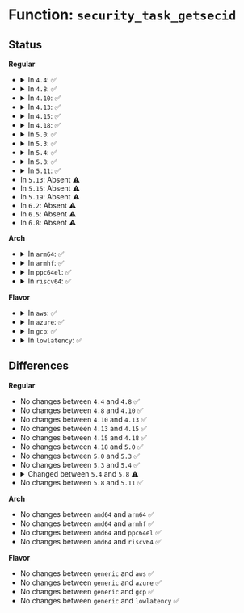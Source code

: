 # Function: <code>security_task_getsecid</code>

## Status
<b>Regular</b>
<ul>
<li>
<details>
<summary>In <code>4.4</code>: ✅</summary>

```c
void security_task_getsecid(struct task_struct *p, u32 *secid);
```

**Collision:** Unique Global

**Inline:** No

**Transformation:** False

**Instances:**

```
In security/security.c (ffffffff8133b570)
Location: security/security.c:944
Inline: False
Direct callers:
  - kernel/audit.c:audit_log_task_context
  - kernel/auditfilter.c:audit_filter_user
  - kernel/auditsc.c:audit_filter_rules
  - kernel/auditsc.c:__audit_ptrace
  - kernel/auditsc.c:__audit_signal_info
  - kernel/auditsc.c:__audit_signal_info
  - kernel/auditsc.c:__audit_signal_info
  - security/integrity/ima/ima_policy.c:ima_match_policy
  - drivers/usb/core/devio.c:usbdev_open
  - drivers/usb/core/devio.c:proc_do_submiturb
  - net/netlabel/netlabel_mgmt.c:netlbl_mgmt_removedef
  - net/netlabel/netlabel_mgmt.c:netlbl_mgmt_remove
  - net/netlabel/netlabel_unlabeled.c:netlbl_unlabel_accept
  - net/netlabel/netlabel_unlabeled.c:netlbl_unlabel_staticadddef
  - net/netlabel/netlabel_unlabeled.c:netlbl_unlabel_staticadd
  - net/netlabel/netlabel_unlabeled.c:netlbl_unlabel_staticremovedef
  - net/netlabel/netlabel_unlabeled.c:netlbl_unlabel_staticremove
  - net/netlabel/netlabel_unlabeled.c:netlbl_unlabel_defconf
  - net/netlabel/netlabel_cipso_v4.c:netlbl_cipsov4_remove
  - net/netlabel/netlabel_cipso_v4.c:netlbl_cipsov4_add
```
**Symbols:**

```
ffffffff8133b570-ffffffff8133b5b6: security_task_getsecid (STB_GLOBAL)
```
</details>
</li>
<li>
<details>
<summary>In <code>4.8</code>: ✅</summary>

```c
void security_task_getsecid(struct task_struct *p, u32 *secid);
```

**Collision:** Unique Global

**Inline:** No

**Transformation:** False

**Instances:**

```
In security/security.c (ffffffff81370af0)
Location: security/security.c:968
Inline: False
Direct callers:
  - kernel/audit.c:audit_log_task_context
  - kernel/auditfilter.c:audit_filter
  - kernel/auditsc.c:__audit_signal_info
  - kernel/auditsc.c:__audit_signal_info
  - kernel/auditsc.c:__audit_signal_info
  - kernel/auditsc.c:__audit_ptrace
  - security/integrity/ima/ima_policy.c:ima_match_policy
  - drivers/usb/core/devio.c:proc_do_submiturb
  - drivers/usb/core/devio.c:usbdev_open
  - net/netlabel/netlabel_mgmt.c:netlbl_mgmt_removedef
  - net/netlabel/netlabel_mgmt.c:netlbl_mgmt_remove
  - net/netlabel/netlabel_unlabeled.c:netlbl_unlabel_defconf
  - net/netlabel/netlabel_unlabeled.c:netlbl_unlabel_staticremovedef
  - net/netlabel/netlabel_unlabeled.c:netlbl_unlabel_staticremove
  - net/netlabel/netlabel_unlabeled.c:netlbl_unlabel_staticadddef
  - net/netlabel/netlabel_unlabeled.c:netlbl_unlabel_staticadd
  - net/netlabel/netlabel_unlabeled.c:netlbl_unlabel_accept
  - net/netlabel/netlabel_cipso_v4.c:netlbl_cipsov4_remove
  - net/netlabel/netlabel_cipso_v4.c:netlbl_cipsov4_add
  - net/netlabel/netlabel_calipso.c:netlbl_calipso_remove
  - net/netlabel/netlabel_calipso.c:netlbl_calipso_add
```
**Symbols:**

```
ffffffff81370af0-ffffffff81370b36: security_task_getsecid (STB_GLOBAL)
```
</details>
</li>
<li>
<details>
<summary>In <code>4.10</code>: ✅</summary>

```c
void security_task_getsecid(struct task_struct *p, u32 *secid);
```

**Collision:** Unique Global

**Inline:** No

**Transformation:** False

**Instances:**

```
In security/security.c (ffffffff81387420)
Location: security/security.c:989
Inline: False
Direct callers:
  - kernel/audit.c:audit_log_task_context
  - kernel/auditfilter.c:audit_filter
  - kernel/auditsc.c:__audit_signal_info
  - kernel/auditsc.c:__audit_signal_info
  - kernel/auditsc.c:__audit_signal_info
  - kernel/auditsc.c:__audit_ptrace
  - security/integrity/ima/ima_policy.c:ima_match_policy
  - drivers/usb/core/devio.c:proc_do_submiturb
  - drivers/usb/core/devio.c:usbdev_open
  - net/netlabel/netlabel_mgmt.c:netlbl_mgmt_removedef
  - net/netlabel/netlabel_mgmt.c:netlbl_mgmt_remove
  - net/netlabel/netlabel_unlabeled.c:netlbl_unlabel_defconf
  - net/netlabel/netlabel_unlabeled.c:netlbl_unlabel_staticremovedef
  - net/netlabel/netlabel_unlabeled.c:netlbl_unlabel_staticremove
  - net/netlabel/netlabel_unlabeled.c:netlbl_unlabel_staticadddef
  - net/netlabel/netlabel_unlabeled.c:netlbl_unlabel_staticadd
  - net/netlabel/netlabel_unlabeled.c:netlbl_unlabel_accept
  - net/netlabel/netlabel_cipso_v4.c:netlbl_cipsov4_remove
  - net/netlabel/netlabel_cipso_v4.c:netlbl_cipsov4_add
  - net/netlabel/netlabel_calipso.c:netlbl_calipso_remove
  - net/netlabel/netlabel_calipso.c:netlbl_calipso_add
```
**Symbols:**

```
ffffffff81387420-ffffffff81387466: security_task_getsecid (STB_GLOBAL)
```
</details>
</li>
<li>
<details>
<summary>In <code>4.13</code>: ✅</summary>

```c
void security_task_getsecid(struct task_struct *p, u32 *secid);
```

**Collision:** Unique Global

**Inline:** No

**Transformation:** False

**Instances:**

```
In security/security.c (ffffffff8139c100)
Location: security/security.c:1626
Inline: False
Direct callers:
  - kernel/audit.c:audit_log_task_context
  - kernel/auditfilter.c:audit_filter
  - kernel/auditsc.c:audit_signal_info
  - kernel/auditsc.c:audit_signal_info
  - kernel/auditsc.c:audit_signal_info
  - kernel/auditsc.c:__audit_ptrace
  - security/integrity/ima/ima_policy.c:ima_match_policy
  - drivers/usb/core/devio.c:proc_do_submiturb
  - drivers/usb/core/devio.c:usbdev_open
  - net/netlabel/netlabel_mgmt.c:netlbl_mgmt_removedef
  - net/netlabel/netlabel_mgmt.c:netlbl_mgmt_adddef
  - net/netlabel/netlabel_mgmt.c:netlbl_mgmt_remove
  - net/netlabel/netlabel_mgmt.c:netlbl_mgmt_add
  - net/netlabel/netlabel_unlabeled.c:netlbl_unlabel_defconf
  - net/netlabel/netlabel_unlabeled.c:netlbl_unlabel_staticremovedef
  - net/netlabel/netlabel_unlabeled.c:netlbl_unlabel_staticremove
  - net/netlabel/netlabel_unlabeled.c:netlbl_unlabel_staticadddef
  - net/netlabel/netlabel_unlabeled.c:netlbl_unlabel_staticadd
  - net/netlabel/netlabel_unlabeled.c:netlbl_unlabel_accept
  - net/netlabel/netlabel_cipso_v4.c:netlbl_cipsov4_remove
  - net/netlabel/netlabel_cipso_v4.c:netlbl_cipsov4_add
  - net/netlabel/netlabel_calipso.c:netlbl_calipso_remove
```
**Symbols:**

```
ffffffff8139c100-ffffffff8139c146: security_task_getsecid (STB_GLOBAL)
```
</details>
</li>
<li>
<details>
<summary>In <code>4.15</code>: ✅</summary>

```c
void security_task_getsecid(struct task_struct *p, u32 *secid);
```

**Collision:** Unique Global

**Inline:** No

**Transformation:** False

**Instances:**

```
In security/security.c (ffffffff813c1830)
Location: security/security.c:1588
Inline: False
Direct callers:
  - kernel/audit.c:audit_log_task_context
  - kernel/auditfilter.c:audit_filter
  - kernel/auditsc.c:audit_signal_info
  - kernel/auditsc.c:audit_signal_info
  - kernel/auditsc.c:audit_signal_info
  - kernel/auditsc.c:__audit_ptrace
  - security/integrity/ima/ima_policy.c:ima_match_policy
  - drivers/usb/core/devio.c:proc_do_submiturb
  - drivers/usb/core/devio.c:usbdev_open
  - net/netlabel/netlabel_mgmt.c:netlbl_mgmt_removedef
  - net/netlabel/netlabel_mgmt.c:netlbl_mgmt_adddef
  - net/netlabel/netlabel_mgmt.c:netlbl_mgmt_remove
  - net/netlabel/netlabel_mgmt.c:netlbl_mgmt_add
  - net/netlabel/netlabel_unlabeled.c:netlbl_unlabel_defconf
  - net/netlabel/netlabel_unlabeled.c:netlbl_unlabel_staticremovedef
  - net/netlabel/netlabel_unlabeled.c:netlbl_unlabel_staticremove
  - net/netlabel/netlabel_unlabeled.c:netlbl_unlabel_staticadddef
  - net/netlabel/netlabel_unlabeled.c:netlbl_unlabel_staticadd
  - net/netlabel/netlabel_unlabeled.c:netlbl_unlabel_accept
  - net/netlabel/netlabel_cipso_v4.c:netlbl_cipsov4_remove
  - net/netlabel/netlabel_cipso_v4.c:netlbl_cipsov4_add
  - net/netlabel/netlabel_calipso.c:netlbl_calipso_remove
```
**Symbols:**

```
ffffffff813c1830-ffffffff813c187c: security_task_getsecid (STB_GLOBAL)
```
</details>
</li>
<li>
<details>
<summary>In <code>4.18</code>: ✅</summary>

```c
void security_task_getsecid(struct task_struct *p, u32 *secid);
```

**Collision:** Unique Global

**Inline:** No

**Transformation:** False

**Instances:**

```
In security/security.c (ffffffff813f2dc0)
Location: security/security.c:1092
Inline: False
Direct callers:
  - kernel/audit.c:audit_log_task_context
  - kernel/auditfilter.c:audit_filter
  - kernel/auditsc.c:audit_signal_info
  - kernel/auditsc.c:audit_signal_info
  - kernel/auditsc.c:audit_signal_info
  - kernel/auditsc.c:__audit_ptrace
  - security/integrity/ima/ima_main.c:ima_post_read_file
  - security/integrity/ima/ima_main.c:ima_file_check
  - security/integrity/ima/ima_main.c:ima_bprm_check
  - security/integrity/ima/ima_main.c:ima_file_mmap
  - net/netlabel/netlabel_mgmt.c:netlbl_mgmt_removedef
  - net/netlabel/netlabel_mgmt.c:netlbl_mgmt_adddef
  - net/netlabel/netlabel_mgmt.c:netlbl_mgmt_remove
  - net/netlabel/netlabel_mgmt.c:netlbl_mgmt_add
  - net/netlabel/netlabel_unlabeled.c:netlbl_unlabel_defconf
  - net/netlabel/netlabel_unlabeled.c:netlbl_unlabel_staticremovedef
  - net/netlabel/netlabel_unlabeled.c:netlbl_unlabel_staticremove
  - net/netlabel/netlabel_unlabeled.c:netlbl_unlabel_staticadddef
  - net/netlabel/netlabel_unlabeled.c:netlbl_unlabel_staticadd
  - net/netlabel/netlabel_unlabeled.c:netlbl_unlabel_accept
  - net/netlabel/netlabel_cipso_v4.c:netlbl_cipsov4_remove
  - net/netlabel/netlabel_cipso_v4.c:netlbl_cipsov4_add
  - net/netlabel/netlabel_calipso.c:netlbl_calipso_remove
```
**Symbols:**

```
ffffffff813f2dc0-ffffffff813f2e04: security_task_getsecid (STB_GLOBAL)
```
</details>
</li>
<li>
<details>
<summary>In <code>5.0</code>: ✅</summary>

```c
void security_task_getsecid(struct task_struct *p, u32 *secid);
```

**Collision:** Unique Global

**Inline:** No

**Transformation:** False

**Instances:**

```
In security/security.c (ffffffff8140e260)
Location: security/security.c:1700
Inline: False
Direct callers:
  - kernel/audit.c:audit_log_task_context
  - kernel/auditfilter.c:audit_filter
  - kernel/auditsc.c:audit_signal_info
  - kernel/auditsc.c:audit_signal_info
  - kernel/auditsc.c:audit_signal_info
  - kernel/auditsc.c:__audit_ptrace
  - security/integrity/ima/ima_main.c:ima_post_read_file
  - security/integrity/ima/ima_main.c:ima_file_check
  - security/integrity/ima/ima_main.c:ima_bprm_check
  - security/integrity/ima/ima_main.c:ima_file_mmap
  - net/netlabel/netlabel_mgmt.c:netlbl_mgmt_removedef
  - net/netlabel/netlabel_mgmt.c:netlbl_mgmt_adddef
  - net/netlabel/netlabel_mgmt.c:netlbl_mgmt_remove
  - net/netlabel/netlabel_mgmt.c:netlbl_mgmt_add
  - net/netlabel/netlabel_unlabeled.c:netlbl_unlabel_defconf
  - net/netlabel/netlabel_unlabeled.c:netlbl_unlabel_staticremovedef
  - net/netlabel/netlabel_unlabeled.c:netlbl_unlabel_staticremove
  - net/netlabel/netlabel_unlabeled.c:netlbl_unlabel_staticadddef
  - net/netlabel/netlabel_unlabeled.c:netlbl_unlabel_staticadd
  - net/netlabel/netlabel_unlabeled.c:netlbl_unlabel_accept
  - net/netlabel/netlabel_cipso_v4.c:netlbl_cipsov4_remove
  - net/netlabel/netlabel_cipso_v4.c:netlbl_cipsov4_add
  - net/netlabel/netlabel_calipso.c:netlbl_calipso_remove
```
**Symbols:**

```
ffffffff8140e260-ffffffff8140e2a4: security_task_getsecid (STB_GLOBAL)
```
</details>
</li>
<li>
<details>
<summary>In <code>5.3</code>: ✅</summary>

```c
void security_task_getsecid(struct task_struct *p, u32 *secid);
```

**Collision:** Unique Global

**Inline:** No

**Transformation:** False

**Instances:**

```
In security/security.c (ffffffff8143ae10)
Location: security/security.c:1719
Inline: False
Direct callers:
  - kernel/audit.c:audit_signal_info
  - kernel/audit.c:audit_log_task_context
  - kernel/auditfilter.c:audit_filter
  - kernel/auditsc.c:audit_signal_info_syscall
  - kernel/auditsc.c:audit_signal_info_syscall
  - kernel/auditsc.c:__audit_ptrace
  - security/integrity/ima/ima_main.c:ima_kexec_cmdline
  - security/integrity/ima/ima_main.c:ima_post_read_file
  - security/integrity/ima/ima_main.c:ima_file_check
  - security/integrity/ima/ima_main.c:ima_bprm_check
  - security/integrity/ima/ima_main.c:ima_file_mmap
  - net/netlabel/netlabel_mgmt.c:netlbl_mgmt_removedef
  - net/netlabel/netlabel_mgmt.c:netlbl_mgmt_adddef
  - net/netlabel/netlabel_mgmt.c:netlbl_mgmt_remove
  - net/netlabel/netlabel_mgmt.c:netlbl_mgmt_add
  - net/netlabel/netlabel_unlabeled.c:netlbl_unlabel_defconf
  - net/netlabel/netlabel_unlabeled.c:netlbl_unlabel_staticremovedef
  - net/netlabel/netlabel_unlabeled.c:netlbl_unlabel_staticremove
  - net/netlabel/netlabel_unlabeled.c:netlbl_unlabel_staticadddef
  - net/netlabel/netlabel_unlabeled.c:netlbl_unlabel_staticadd
  - net/netlabel/netlabel_unlabeled.c:netlbl_unlabel_accept
  - net/netlabel/netlabel_cipso_v4.c:netlbl_cipsov4_remove
  - net/netlabel/netlabel_cipso_v4.c:netlbl_cipsov4_add
  - net/netlabel/netlabel_calipso.c:netlbl_calipso_remove
```
**Symbols:**

```
ffffffff8143ae10-ffffffff8143ae56: security_task_getsecid (STB_GLOBAL)
```
</details>
</li>
<li>
<details>
<summary>In <code>5.4</code>: ✅</summary>

```c
void security_task_getsecid(struct task_struct *p, u32 *secid);
```

**Collision:** Unique Global

**Inline:** No

**Transformation:** False

**Instances:**

```
In security/security.c (ffffffff81454c00)
Location: security/security.c:1758
Inline: False
Direct callers:
  - kernel/audit.c:audit_signal_info
  - kernel/audit.c:audit_log_task_context
  - kernel/auditfilter.c:audit_filter
  - kernel/auditsc.c:audit_signal_info_syscall
  - kernel/auditsc.c:audit_signal_info_syscall
  - kernel/auditsc.c:__audit_ptrace
  - security/integrity/ima/ima_main.c:process_buffer_measurement
  - security/integrity/ima/ima_main.c:ima_post_read_file
  - security/integrity/ima/ima_main.c:ima_file_check
  - security/integrity/ima/ima_main.c:ima_bprm_check
  - security/integrity/ima/ima_main.c:ima_file_mmap
  - net/netlabel/netlabel_mgmt.c:netlbl_mgmt_removedef
  - net/netlabel/netlabel_mgmt.c:netlbl_mgmt_adddef
  - net/netlabel/netlabel_mgmt.c:netlbl_mgmt_remove
  - net/netlabel/netlabel_mgmt.c:netlbl_mgmt_add
  - net/netlabel/netlabel_unlabeled.c:netlbl_unlabel_defconf
  - net/netlabel/netlabel_unlabeled.c:netlbl_unlabel_staticremovedef
  - net/netlabel/netlabel_unlabeled.c:netlbl_unlabel_staticremove
  - net/netlabel/netlabel_unlabeled.c:netlbl_unlabel_staticadddef
  - net/netlabel/netlabel_unlabeled.c:netlbl_unlabel_staticadd
  - net/netlabel/netlabel_unlabeled.c:netlbl_unlabel_accept
  - net/netlabel/netlabel_cipso_v4.c:netlbl_cipsov4_remove
  - net/netlabel/netlabel_cipso_v4.c:netlbl_cipsov4_add
  - net/netlabel/netlabel_calipso.c:netlbl_calipso_remove
```
**Symbols:**

```
ffffffff81454c00-ffffffff81454c44: security_task_getsecid (STB_GLOBAL)
```
</details>
</li>
<li>
<details>
<summary>In <code>5.8</code>: ✅</summary>

```c
void security_task_getsecid(struct task_struct *p, struct lsmblob *blob);
```

**Collision:** Unique Global

**Inline:** No

**Transformation:** False

**Instances:**

```
In security/security.c (ffffffff814a85c0)
Location: security/security.c:1948
Inline: False
Direct callers:
  - kernel/audit.c:audit_signal_info
  - kernel/auditfilter.c:audit_filter
  - kernel/auditsc.c:audit_signal_info_syscall
  - kernel/auditsc.c:audit_signal_info_syscall
  - kernel/auditsc.c:__audit_ptrace
  - kernel/auditsc.c:audit_log_lsm
  - security/integrity/ima/ima_main.c:process_buffer_measurement
  - security/integrity/ima/ima_main.c:ima_post_read_file
  - security/integrity/ima/ima_main.c:ima_file_check
  - security/integrity/ima/ima_main.c:ima_bprm_check
  - security/integrity/ima/ima_main.c:ima_file_mprotect
  - security/integrity/ima/ima_main.c:ima_file_mmap
  - security/integrity/ima/ima_appraise.c:ima_inode_post_setattr
  - net/netlabel/netlabel_mgmt.c:netlbl_mgmt_removedef
  - net/netlabel/netlabel_mgmt.c:netlbl_mgmt_adddef
  - net/netlabel/netlabel_mgmt.c:netlbl_mgmt_remove
  - net/netlabel/netlabel_mgmt.c:netlbl_mgmt_add
  - net/netlabel/netlabel_unlabeled.c:netlbl_unlabel_defconf
  - net/netlabel/netlabel_unlabeled.c:netlbl_unlabel_staticremovedef
  - net/netlabel/netlabel_unlabeled.c:netlbl_unlabel_staticremove
  - net/netlabel/netlabel_unlabeled.c:netlbl_unlabel_staticadddef
  - net/netlabel/netlabel_unlabeled.c:netlbl_unlabel_staticadd
  - net/netlabel/netlabel_unlabeled.c:netlbl_unlabel_accept
  - net/netlabel/netlabel_cipso_v4.c:netlbl_cipsov4_remove
  - net/netlabel/netlabel_cipso_v4.c:netlbl_cipsov4_add
  - net/netlabel/netlabel_calipso.c:netlbl_calipso_remove
```
**Symbols:**

```
ffffffff814a85c0-ffffffff814a862d: security_task_getsecid (STB_GLOBAL)
```
</details>
</li>
<li>
<details>
<summary>In <code>5.11</code>: ✅</summary>

```c
void security_task_getsecid(struct task_struct *p, struct lsmblob *blob);
```

**Collision:** Unique Global

**Inline:** No

**Transformation:** False

**Instances:**

```
In security/security.c (ffffffff814c5b50)
Location: security/security.c:1965
Inline: False
Direct callers:
  - kernel/audit.c:audit_signal_info
  - kernel/auditfilter.c:audit_filter
  - kernel/auditsc.c:audit_signal_info_syscall
  - kernel/auditsc.c:audit_signal_info_syscall
  - kernel/auditsc.c:__audit_ptrace
  - kernel/auditsc.c:audit_log_lsm
  - security/integrity/ima/ima_main.c:process_buffer_measurement
  - security/integrity/ima/ima_main.c:ima_post_read_file
  - security/integrity/ima/ima_main.c:ima_read_file
  - security/integrity/ima/ima_main.c:ima_file_check
  - security/integrity/ima/ima_main.c:ima_bprm_check
  - security/integrity/ima/ima_main.c:ima_file_mprotect
  - security/integrity/ima/ima_main.c:ima_file_mmap
  - security/integrity/ima/ima_appraise.c:ima_inode_post_setattr
  - net/netlabel/netlabel_mgmt.c:netlbl_mgmt_removedef
  - net/netlabel/netlabel_mgmt.c:netlbl_mgmt_adddef
  - net/netlabel/netlabel_mgmt.c:netlbl_mgmt_remove
  - net/netlabel/netlabel_mgmt.c:netlbl_mgmt_add
  - net/netlabel/netlabel_unlabeled.c:netlbl_unlabel_defconf
  - net/netlabel/netlabel_unlabeled.c:netlbl_unlabel_staticremovedef
  - net/netlabel/netlabel_unlabeled.c:netlbl_unlabel_staticremove
  - net/netlabel/netlabel_unlabeled.c:netlbl_unlabel_staticadddef
  - net/netlabel/netlabel_unlabeled.c:netlbl_unlabel_staticadd
  - net/netlabel/netlabel_unlabeled.c:netlbl_unlabel_accept
  - net/netlabel/netlabel_cipso_v4.c:netlbl_cipsov4_remove
  - net/netlabel/netlabel_cipso_v4.c:netlbl_cipsov4_add
  - net/netlabel/netlabel_calipso.c:netlbl_calipso_remove
```
**Symbols:**

```
ffffffff814c5b50-ffffffff814c5bbe: security_task_getsecid (STB_GLOBAL)
```
</details>
</li>
<li>
In <code>5.13</code>: Absent ⚠️
</li>
<li>
In <code>5.15</code>: Absent ⚠️
</li>
<li>
In <code>5.19</code>: Absent ⚠️
</li>
<li>
In <code>6.2</code>: Absent ⚠️
</li>
<li>
In <code>6.5</code>: Absent ⚠️
</li>
<li>
In <code>6.8</code>: Absent ⚠️
</li>
</ul>
<b>Arch</b>
<ul>
<li>
<details>
<summary>In <code>arm64</code>: ✅</summary>

```c
void security_task_getsecid(struct task_struct *p, u32 *secid);
```

**Collision:** Unique Global

**Inline:** No

**Transformation:** False

**Instances:**

```
In security/security.c (ffff80001053fe38)
Location: security/security.c:1758
Inline: False
Direct callers:
  - kernel/audit.c:audit_signal_info
  - kernel/audit.c:audit_log_task_context
  - kernel/auditfilter.c:audit_filter
  - kernel/auditsc.c:audit_signal_info_syscall
  - kernel/auditsc.c:audit_signal_info_syscall
  - kernel/auditsc.c:__audit_ptrace
  - security/integrity/ima/ima_main.c:process_buffer_measurement
  - security/integrity/ima/ima_main.c:ima_post_read_file
  - security/integrity/ima/ima_main.c:ima_file_check
  - security/integrity/ima/ima_main.c:ima_bprm_check
  - security/integrity/ima/ima_main.c:ima_file_mmap
  - net/netlabel/netlabel_mgmt.c:netlbl_mgmt_removedef
  - net/netlabel/netlabel_mgmt.c:netlbl_mgmt_adddef
  - net/netlabel/netlabel_mgmt.c:netlbl_mgmt_remove
  - net/netlabel/netlabel_mgmt.c:netlbl_mgmt_add
  - net/netlabel/netlabel_unlabeled.c:netlbl_unlabel_defconf
  - net/netlabel/netlabel_unlabeled.c:netlbl_unlabel_staticremovedef
  - net/netlabel/netlabel_unlabeled.c:netlbl_unlabel_staticremove
  - net/netlabel/netlabel_unlabeled.c:netlbl_unlabel_staticadddef
  - net/netlabel/netlabel_unlabeled.c:netlbl_unlabel_staticadd
  - net/netlabel/netlabel_unlabeled.c:netlbl_unlabel_accept
  - net/netlabel/netlabel_cipso_v4.c:netlbl_cipsov4_remove
  - net/netlabel/netlabel_cipso_v4.c:netlbl_cipsov4_add
  - net/netlabel/netlabel_calipso.c:netlbl_calipso_remove
```
**Symbols:**

```
ffff80001053fe38-ffff80001053fe90: security_task_getsecid (STB_GLOBAL)
```
</details>
</li>
<li>
<details>
<summary>In <code>armhf</code>: ✅</summary>

```c
void security_task_getsecid(struct task_struct *p, u32 *secid);
```

**Collision:** Unique Global

**Inline:** No

**Transformation:** False

**Instances:**

```
In security/security.c (c06f5ef8)
Location: security/security.c:1758
Inline: False
Direct callers:
  - kernel/audit.c:audit_signal_info
  - kernel/audit.c:audit_log_task_context
  - kernel/auditfilter.c:audit_filter
  - kernel/auditsc.c:audit_signal_info_syscall
  - kernel/auditsc.c:audit_signal_info_syscall
  - kernel/auditsc.c:__audit_ptrace
  - security/integrity/ima/ima_main.c:process_buffer_measurement
  - security/integrity/ima/ima_main.c:ima_post_read_file
  - security/integrity/ima/ima_main.c:ima_file_check
  - security/integrity/ima/ima_main.c:ima_bprm_check
  - security/integrity/ima/ima_main.c:ima_file_mmap
  - net/netlabel/netlabel_mgmt.c:netlbl_mgmt_removedef
  - net/netlabel/netlabel_mgmt.c:netlbl_mgmt_adddef
  - net/netlabel/netlabel_mgmt.c:netlbl_mgmt_remove
  - net/netlabel/netlabel_mgmt.c:netlbl_mgmt_add
  - net/netlabel/netlabel_unlabeled.c:netlbl_unlabel_defconf
  - net/netlabel/netlabel_unlabeled.c:netlbl_unlabel_staticremovedef
  - net/netlabel/netlabel_unlabeled.c:netlbl_unlabel_staticremove
  - net/netlabel/netlabel_unlabeled.c:netlbl_unlabel_staticadddef
  - net/netlabel/netlabel_unlabeled.c:netlbl_unlabel_staticadd
  - net/netlabel/netlabel_unlabeled.c:netlbl_unlabel_accept
  - net/netlabel/netlabel_calipso.c:netlbl_calipso_remove
```
**Symbols:**

```
c06f5ef8-c06f5f50: security_task_getsecid (STB_GLOBAL)
```
</details>
</li>
<li>
<details>
<summary>In <code>ppc64el</code>: ✅</summary>

```c
void security_task_getsecid(struct task_struct *p, u32 *secid);
```

**Collision:** Unique Global

**Inline:** No

**Transformation:** False

**Instances:**

```
In security/security.c (c0000000006912b0)
Location: security/security.c:1758
Inline: False
Direct callers:
  - kernel/audit.c:audit_signal_info
  - kernel/audit.c:audit_log_task_context
  - kernel/auditfilter.c:audit_filter
  - kernel/auditsc.c:audit_signal_info_syscall
  - kernel/auditsc.c:audit_signal_info_syscall
  - kernel/auditsc.c:__audit_ptrace
  - security/integrity/ima/ima_main.c:process_buffer_measurement
  - security/integrity/ima/ima_main.c:ima_post_read_file
  - security/integrity/ima/ima_main.c:ima_file_check
  - security/integrity/ima/ima_main.c:ima_bprm_check
  - security/integrity/ima/ima_main.c:ima_file_mmap
  - net/netlabel/netlabel_mgmt.c:netlbl_mgmt_removedef
  - net/netlabel/netlabel_mgmt.c:netlbl_mgmt_adddef
  - net/netlabel/netlabel_mgmt.c:netlbl_mgmt_remove
  - net/netlabel/netlabel_mgmt.c:netlbl_mgmt_add
  - net/netlabel/netlabel_unlabeled.c:netlbl_unlabel_defconf
  - net/netlabel/netlabel_unlabeled.c:netlbl_unlabel_staticremovedef
  - net/netlabel/netlabel_unlabeled.c:netlbl_unlabel_staticremove
  - net/netlabel/netlabel_unlabeled.c:netlbl_unlabel_staticadddef
  - net/netlabel/netlabel_unlabeled.c:netlbl_unlabel_staticadd
  - net/netlabel/netlabel_unlabeled.c:netlbl_unlabel_accept
  - net/netlabel/netlabel_cipso_v4.c:netlbl_cipsov4_remove
  - net/netlabel/netlabel_cipso_v4.c:netlbl_cipsov4_add
  - net/netlabel/netlabel_calipso.c:netlbl_calipso_remove
```
**Symbols:**

```
c0000000006912b0-c000000000691340: security_task_getsecid (STB_GLOBAL)
```
</details>
</li>
<li>
<details>
<summary>In <code>riscv64</code>: ✅</summary>

```c
void security_task_getsecid(struct task_struct *p, u32 *secid);
```

**Collision:** Unique Global

**Inline:** No

**Transformation:** False

**Instances:**

```
In security/security.c (ffffffe00039d132)
Location: security/security.c:1758
Inline: False
Direct callers:
  - kernel/audit.c:audit_signal_info
  - kernel/audit.c:audit_log_task_context
  - kernel/auditfilter.c:audit_filter
  - kernel/auditsc.c:audit_signal_info_syscall
  - kernel/auditsc.c:audit_signal_info_syscall
  - kernel/auditsc.c:__audit_ptrace
  - security/integrity/ima/ima_main.c:process_buffer_measurement
  - security/integrity/ima/ima_main.c:ima_post_read_file
  - security/integrity/ima/ima_main.c:ima_file_check
  - security/integrity/ima/ima_main.c:ima_bprm_check
  - security/integrity/ima/ima_main.c:ima_file_mmap
  - net/netlabel/netlabel_mgmt.c:netlbl_mgmt_removedef
  - net/netlabel/netlabel_mgmt.c:netlbl_mgmt_adddef
  - net/netlabel/netlabel_mgmt.c:netlbl_mgmt_remove
  - net/netlabel/netlabel_mgmt.c:netlbl_mgmt_add
  - net/netlabel/netlabel_unlabeled.c:netlbl_unlabel_defconf
  - net/netlabel/netlabel_unlabeled.c:netlbl_unlabel_staticremovedef
  - net/netlabel/netlabel_unlabeled.c:netlbl_unlabel_staticremove
  - net/netlabel/netlabel_unlabeled.c:netlbl_unlabel_staticadddef
  - net/netlabel/netlabel_unlabeled.c:netlbl_unlabel_staticadd
  - net/netlabel/netlabel_unlabeled.c:netlbl_unlabel_accept
  - net/netlabel/netlabel_cipso_v4.c:netlbl_cipsov4_remove
  - net/netlabel/netlabel_cipso_v4.c:netlbl_cipsov4_add
  - net/netlabel/netlabel_calipso.c:netlbl_calipso_remove
  - net/netlabel/netlabel_calipso.c:netlbl_calipso_add
```
**Symbols:**

```
ffffffe00039d132-ffffffe00039d176: security_task_getsecid (STB_GLOBAL)
```
</details>
</li>
</ul>
<b>Flavor</b>
<ul>
<li>
<details>
<summary>In <code>aws</code>: ✅</summary>

```c
void security_task_getsecid(struct task_struct *p, u32 *secid);
```

**Collision:** Unique Global

**Inline:** No

**Transformation:** False

**Instances:**

```
In security/security.c (ffffffff8144d1e0)
Location: security/security.c:1758
Inline: False
Direct callers:
  - kernel/audit.c:audit_signal_info
  - kernel/audit.c:audit_log_task_context
  - kernel/auditfilter.c:audit_filter
  - kernel/auditsc.c:audit_signal_info_syscall
  - kernel/auditsc.c:audit_signal_info_syscall
  - kernel/auditsc.c:__audit_ptrace
  - security/integrity/ima/ima_main.c:process_buffer_measurement
  - security/integrity/ima/ima_main.c:ima_post_read_file
  - security/integrity/ima/ima_main.c:ima_file_check
  - security/integrity/ima/ima_main.c:ima_bprm_check
  - security/integrity/ima/ima_main.c:ima_file_mmap
  - net/netlabel/netlabel_mgmt.c:netlbl_mgmt_removedef
  - net/netlabel/netlabel_mgmt.c:netlbl_mgmt_adddef
  - net/netlabel/netlabel_mgmt.c:netlbl_mgmt_remove
  - net/netlabel/netlabel_mgmt.c:netlbl_mgmt_add
  - net/netlabel/netlabel_unlabeled.c:netlbl_unlabel_defconf
  - net/netlabel/netlabel_unlabeled.c:netlbl_unlabel_staticremovedef
  - net/netlabel/netlabel_unlabeled.c:netlbl_unlabel_staticremove
  - net/netlabel/netlabel_unlabeled.c:netlbl_unlabel_staticadddef
  - net/netlabel/netlabel_unlabeled.c:netlbl_unlabel_staticadd
  - net/netlabel/netlabel_unlabeled.c:netlbl_unlabel_accept
  - net/netlabel/netlabel_cipso_v4.c:netlbl_cipsov4_remove
  - net/netlabel/netlabel_cipso_v4.c:netlbl_cipsov4_add
  - net/netlabel/netlabel_calipso.c:netlbl_calipso_remove
```
**Symbols:**

```
ffffffff8144d1e0-ffffffff8144d224: security_task_getsecid (STB_GLOBAL)
```
</details>
</li>
<li>
<details>
<summary>In <code>azure</code>: ✅</summary>

```c
void security_task_getsecid(struct task_struct *p, u32 *secid);
```

**Collision:** Unique Global

**Inline:** No

**Transformation:** False

**Instances:**

```
In security/security.c (ffffffff8143dc30)
Location: security/security.c:1758
Inline: False
Direct callers:
  - kernel/audit.c:audit_signal_info
  - kernel/audit.c:audit_log_task_context
  - kernel/auditfilter.c:audit_filter
  - kernel/auditsc.c:audit_signal_info_syscall
  - kernel/auditsc.c:audit_signal_info_syscall
  - kernel/auditsc.c:__audit_ptrace
  - security/integrity/ima/ima_main.c:process_buffer_measurement
  - security/integrity/ima/ima_main.c:ima_post_read_file
  - security/integrity/ima/ima_main.c:ima_file_check
  - security/integrity/ima/ima_main.c:ima_bprm_check
  - security/integrity/ima/ima_main.c:ima_file_mmap
  - net/netlabel/netlabel_mgmt.c:netlbl_mgmt_removedef
  - net/netlabel/netlabel_mgmt.c:netlbl_mgmt_adddef
  - net/netlabel/netlabel_mgmt.c:netlbl_mgmt_remove
  - net/netlabel/netlabel_mgmt.c:netlbl_mgmt_add
  - net/netlabel/netlabel_unlabeled.c:netlbl_unlabel_defconf
  - net/netlabel/netlabel_unlabeled.c:netlbl_unlabel_staticremovedef
  - net/netlabel/netlabel_unlabeled.c:netlbl_unlabel_staticremove
  - net/netlabel/netlabel_unlabeled.c:netlbl_unlabel_staticadddef
  - net/netlabel/netlabel_unlabeled.c:netlbl_unlabel_staticadd
  - net/netlabel/netlabel_unlabeled.c:netlbl_unlabel_accept
  - net/netlabel/netlabel_cipso_v4.c:netlbl_cipsov4_remove
  - net/netlabel/netlabel_cipso_v4.c:netlbl_cipsov4_add
  - net/netlabel/netlabel_calipso.c:netlbl_calipso_remove
```
**Symbols:**

```
ffffffff8143dc30-ffffffff8143dc74: security_task_getsecid (STB_GLOBAL)
```
</details>
</li>
<li>
<details>
<summary>In <code>gcp</code>: ✅</summary>

```c
void security_task_getsecid(struct task_struct *p, u32 *secid);
```

**Collision:** Unique Global

**Inline:** No

**Transformation:** False

**Instances:**

```
In security/security.c (ffffffff81449280)
Location: security/security.c:1758
Inline: False
Direct callers:
  - kernel/audit.c:audit_signal_info
  - kernel/audit.c:audit_log_task_context
  - kernel/auditfilter.c:audit_filter
  - kernel/auditsc.c:audit_signal_info_syscall
  - kernel/auditsc.c:audit_signal_info_syscall
  - kernel/auditsc.c:__audit_ptrace
  - security/integrity/ima/ima_main.c:process_buffer_measurement
  - security/integrity/ima/ima_main.c:ima_post_read_file
  - security/integrity/ima/ima_main.c:ima_file_check
  - security/integrity/ima/ima_main.c:ima_bprm_check
  - security/integrity/ima/ima_main.c:ima_file_mmap
  - net/netlabel/netlabel_mgmt.c:netlbl_mgmt_removedef
  - net/netlabel/netlabel_mgmt.c:netlbl_mgmt_adddef
  - net/netlabel/netlabel_mgmt.c:netlbl_mgmt_remove
  - net/netlabel/netlabel_mgmt.c:netlbl_mgmt_add
  - net/netlabel/netlabel_unlabeled.c:netlbl_unlabel_defconf
  - net/netlabel/netlabel_unlabeled.c:netlbl_unlabel_staticremovedef
  - net/netlabel/netlabel_unlabeled.c:netlbl_unlabel_staticremove
  - net/netlabel/netlabel_unlabeled.c:netlbl_unlabel_staticadddef
  - net/netlabel/netlabel_unlabeled.c:netlbl_unlabel_staticadd
  - net/netlabel/netlabel_unlabeled.c:netlbl_unlabel_accept
  - net/netlabel/netlabel_cipso_v4.c:netlbl_cipsov4_remove
  - net/netlabel/netlabel_cipso_v4.c:netlbl_cipsov4_add
  - net/netlabel/netlabel_calipso.c:netlbl_calipso_remove
```
**Symbols:**

```
ffffffff81449280-ffffffff814492c4: security_task_getsecid (STB_GLOBAL)
```
</details>
</li>
<li>
<details>
<summary>In <code>lowlatency</code>: ✅</summary>

```c
void security_task_getsecid(struct task_struct *p, u32 *secid);
```

**Collision:** Unique Global

**Inline:** No

**Transformation:** False

**Instances:**

```
In security/security.c (ffffffff81460650)
Location: security/security.c:1758
Inline: False
Direct callers:
  - kernel/audit.c:audit_signal_info
  - kernel/audit.c:audit_log_task_context
  - kernel/auditfilter.c:audit_filter
  - kernel/auditsc.c:audit_signal_info_syscall
  - kernel/auditsc.c:audit_signal_info_syscall
  - kernel/auditsc.c:__audit_ptrace
  - security/integrity/ima/ima_main.c:process_buffer_measurement
  - security/integrity/ima/ima_main.c:ima_post_read_file
  - security/integrity/ima/ima_main.c:ima_file_check
  - security/integrity/ima/ima_main.c:ima_bprm_check
  - security/integrity/ima/ima_main.c:ima_file_mmap
  - net/netlabel/netlabel_mgmt.c:netlbl_mgmt_removedef
  - net/netlabel/netlabel_mgmt.c:netlbl_mgmt_adddef
  - net/netlabel/netlabel_mgmt.c:netlbl_mgmt_remove
  - net/netlabel/netlabel_mgmt.c:netlbl_mgmt_add
  - net/netlabel/netlabel_unlabeled.c:netlbl_unlabel_defconf
  - net/netlabel/netlabel_unlabeled.c:netlbl_unlabel_staticremovedef
  - net/netlabel/netlabel_unlabeled.c:netlbl_unlabel_staticremove
  - net/netlabel/netlabel_unlabeled.c:netlbl_unlabel_staticadddef
  - net/netlabel/netlabel_unlabeled.c:netlbl_unlabel_staticadd
  - net/netlabel/netlabel_unlabeled.c:netlbl_unlabel_accept
  - net/netlabel/netlabel_cipso_v4.c:netlbl_cipsov4_remove
  - net/netlabel/netlabel_cipso_v4.c:netlbl_cipsov4_add
  - net/netlabel/netlabel_calipso.c:netlbl_calipso_remove
```
**Symbols:**

```
ffffffff81460650-ffffffff81460694: security_task_getsecid (STB_GLOBAL)
```
</details>
</li>
</ul>

## Differences
<b>Regular</b>
<ul>
<li>
No changes between <code>4.4</code> and <code>4.8</code> ✅
</li>
<li>
No changes between <code>4.8</code> and <code>4.10</code> ✅
</li>
<li>
No changes between <code>4.10</code> and <code>4.13</code> ✅
</li>
<li>
No changes between <code>4.13</code> and <code>4.15</code> ✅
</li>
<li>
No changes between <code>4.15</code> and <code>4.18</code> ✅
</li>
<li>
No changes between <code>4.18</code> and <code>5.0</code> ✅
</li>
<li>
No changes between <code>5.0</code> and <code>5.3</code> ✅
</li>
<li>
No changes between <code>5.3</code> and <code>5.4</code> ✅
</li>
<li>
<details>
<summary>Changed between <code>5.4</code> and <code>5.8</code> ⚠️</summary>
<ul>
<li>
<b>Param added. </b>
<code>struct lsmblob *blob</code>
</li>
<li>
<b>Param removed. </b>
<code>u32 *secid</code>
</li>
</ul>
</details>
</li>
<li>
No changes between <code>5.8</code> and <code>5.11</code> ✅
</li>
</ul>
<b>Arch</b>
<ul>
<li>
No changes between <code>amd64</code> and <code>arm64</code> ✅
</li>
<li>
No changes between <code>amd64</code> and <code>armhf</code> ✅
</li>
<li>
No changes between <code>amd64</code> and <code>ppc64el</code> ✅
</li>
<li>
No changes between <code>amd64</code> and <code>riscv64</code> ✅
</li>
</ul>
<b>Flavor</b>
<ul>
<li>
No changes between <code>generic</code> and <code>aws</code> ✅
</li>
<li>
No changes between <code>generic</code> and <code>azure</code> ✅
</li>
<li>
No changes between <code>generic</code> and <code>gcp</code> ✅
</li>
<li>
No changes between <code>generic</code> and <code>lowlatency</code> ✅
</li>
</ul>
